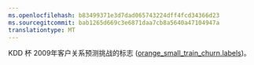```yaml
---
ms.openlocfilehash: b83499371e3d7dad065743224dff4fcd34366d23
ms.sourcegitcommit: bab1265d669c3e6871daa7cb8a5640a47104947a
translationtype: MT
---
```

KDD 杯 2009年客户关系预测挑战的标志 (<a href="http://www.sigkdd.org/site/2009/files/orange_small_train_churn.labels">orange_small_train_churn.labels</a>)。